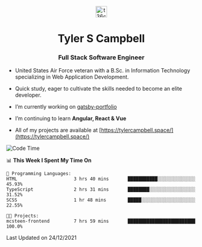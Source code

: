 <p align="center">
<a href="https://www.linkedin.com/in/t36campbell" target="blank"><img align="center" src="https://ik.imagekit.io/t36campbell/Portfolio/linkedin.png.original_m8bbGgPh6.png" alt="t36campbell" height="30" width="30" /></a>
</p>
<h1 align="center">Tyler S Campbell</h1>
<h3 align="center">Full Stack Software Engineer</h3>

* United States Air Force veteran with a B.Sc. in Information Technology specializing in Web Application Development. 

* Quick study, eager to cultivate the skills needed to become an elite developer.

* I’m currently working on [gatsby-portfolio](https://github.com/t36campbell/gatsby-portfolio)

* I’m continuing to learn **Angular, React & Vue**

* All of my projects are available at [https://tylercampbell.space/](https://tylercampbell.space/)

<!--START_SECTION:waka-->
![Code Time](http://img.shields.io/badge/Code%20Time-1%2C295%20hrs%2050%20mins-blue)

📊 **This Week I Spent My Time On** 

```text
💬 Programming Languages: 
HTML                     3 hrs 40 mins       ███████████░░░░░░░░░░░░░░   45.93% 
TypeScript               2 hrs 31 mins       ████████░░░░░░░░░░░░░░░░░   31.52% 
SCSS                     1 hr 48 mins        █████░░░░░░░░░░░░░░░░░░░░   22.55%

🐱‍💻 Projects: 
mcsteen-frontend         7 hrs 59 mins       █████████████████████████   100.0%

```


 Last Updated on 24/12/2021
<!--END_SECTION:waka-->
